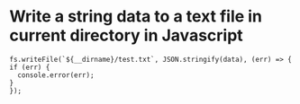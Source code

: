 # Write a string data to a text file in current directory in Javascript
	fs.writeFile(`${__dirname}/test.txt`, JSON.stringify(data), (err) => {
	if (err) {
	  console.error(err);
	}
	});
